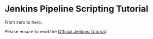 # Jenkins Pipeline Scripting Tutorial

From zero to hero.

Please ensure to read the [Official Jenkins Tutorial](https://github.com/jenkinsci/pipeline-plugin/blob/master/TUTORIAL.md).
